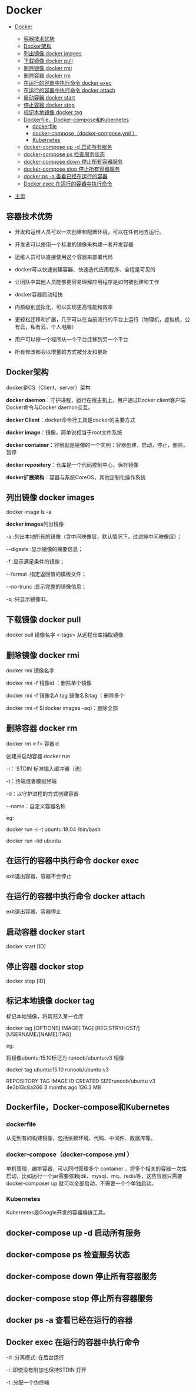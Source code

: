 # Docker

- [Docker](#docker)
  - [容器技术优势](#容器技术优势)
  - [Docker架构](#docker架构)
  - [列出镜像 docker images](#列出镜像-docker-images)
  - [下载镜像 docker pull](#下载镜像-docker-pull)
  - [删除镜像 docker rmi](#删除镜像-docker-rmi)
  - [删除容器 docker rm](#删除容器-docker-rm)
  - [在运行的容器中执行命令 docker exec](#在运行的容器中执行命令-docker-exec)
  - [在运行的容器中执行命令 docker attach](#在运行的容器中执行命令-docker-attach)
  - [启动容器 docker start](#启动容器-docker-start)
  - [停止容器 docker stop](#停止容器-docker-stop)
  - [标记本地镜像 docker tag](#标记本地镜像-docker-tag)
  - [Dockerfile，Docker-compose和Kubernetes](#dockerfiledocker-compose和kubernetes)
    - [dockerfile](#dockerfile)
    - [docker-compose（docker-compose.yml ）](#docker-composedocker-composeyml-)
    - [Kubernetes](#kubernetes)
  - [docker-compose up -d 启动所有服务](#docker-compose-up--d-启动所有服务)
  - [docker-compose ps 检查服务状态](#docker-compose-ps-检查服务状态)
  - [docker-compose down 停止所有容器服务](#docker-compose-down-停止所有容器服务)
  - [docker-compose stop 停止所有容器服务](#docker-compose-stop-停止所有容器服务)
  - [docker ps -a 查看已经在运行的容器](#docker-ps--a-查看已经在运行的容器)
  - [Docker exec 在运行的容器中执行命令](#docker-exec-在运行的容器中执行命令)

- [主页](README.md)
  
## 容器技术优势

- 开发和运维人员可以一次创建和配置环境，可以在任何地方运行。

- 开发者可以使用一个标准的镜像来构建一套开发容器

- 运维人员可以直接使用这个容器来部署代码

- docker可以快速创建容器、快速迭代应用程序、全程是可见的

- 让团队中其他人员能够更容易理解应用程序是如何被创建和工作

- docker容器启动轻快

- 内核级别虚拟化，可以实现更高性能和效率

- 更轻松迁移和扩展，几乎可以在当前流行的平台上运行（物理机，虚拟机，公有云，私有云，个人电脑）

- 用户可以擦一个程序从一个平台迁移到另一个平台

- 所有修改都会以增量的方式被分发和更新

## Docker架构

docker是CS（Client、server）架构

**docker daemon**：守护进程，运行在宿主机上，用户通过Docker client客户端Docker命令与Docker daemon交互。

**docker Client**：docker命令行工具是docker的主要方式

**docker image**：镜像，简单说相当于root文件系统

**docker container**：容器就是镜像的一个实例：容器创建，启动，停止，删除，暂停

**docker repository**：仓库是一个代码控制中心，保存镜像

**docker扩展架构**：容器与系统CoreOS，其他定制化操作系统

## 列出镜像 docker images

docker image ls -a

**docker images**列出镜像

-a :列出本地所有的镜像（含中间映像层，默认情况下，过滤掉中间映像层）；

--digests :显示镜像的摘要信息；

-f :显示满足条件的镜像；

--format :指定返回值的模板文件；

--no-trunc :显示完整的镜像信息；

-q :只显示镜像ID。

## 下载镜像 docker pull

docker pull 镜像名字 <:tags> 从远程仓库抽取镜像

## 删除镜像 docker rmi

docker rmi 镜像名字

docker rmi -f 镜像id ：删除单个镜像

docker rmi -f 镜像名A:tag 镜像名B:tag ：删除多个

docker rmi -f $(docker images -aq)：删除全部

## 删除容器 docker rm

docker rm <-f> 容器id

创建并启动容器 docker run

-i： STDIN 标准输入缓冲器（流）

-t：终端或者模拟终端

-d：以守护进程的方式创建容器

--name：自定义容器名称

eg:

docker run -i -t  ubuntu:18.04 /bin/bash

docker run -itd  ubuntu

## 在运行的容器中执行命令 docker exec

exit退出容器，容器不会停止

## 在运行的容器中执行命令 docker attach

exit退出容器，容器停止

## 启动容器 docker start

docker start [ID]

## 停止容器 docker stop

docker stop [ID]

## 标记本地镜像 docker tag

标记本地镜像，将其归入某一仓库

docker tag [OPTIONS] IMAGE[:TAG] [REGISTRYHOST/][USERNAME/]NAME[:TAG]

eg:

将镜像ubuntu:15.10标记为 runoob/ubuntu:v3 镜像

docker tag ubuntu:15.10 runoob/ubuntu:v3

REPOSITORY TAG IMAGE ID CREATED  SIZErunoob/ubuntu v3 4e3b13c8a266 3 months ago 136.3 MB

## Dockerfile，Docker-compose和Kubernetes

### dockerfile

从无到有的构建镜像，包括依赖环境、代码、中间件、数据库等。

### docker-compose（docker-compose.yml ）

单机管理，编排容器，可以同时管理多个 container ，将多个相关的容器一次性启动，比如运行一个jar需要依赖jdk、mysql、mq、redis等，这些容器只需要 docker-composer up 就可以全部启动，不需要一个个单独启动。

### Kubernetes

Kubernetes是Google开发的容器编排工具。

## docker-compose up -d 启动所有服务

## docker-compose ps 检查服务状态

## docker-compose down 停止所有容器服务

## docker-compose stop 停止所有容器服务

## docker ps -a 查看已经在运行的容器

## Docker exec 在运行的容器中执行命令

-d :分离模式: 在后台运行

-i :即使没有附加也保持STDIN 打开

-t :分配一个伪终端
